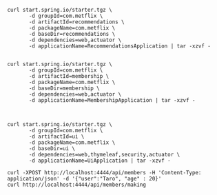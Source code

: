     curl start.spring.io/starter.tgz \
           -d groupId=com.metflix \
           -d artifactId=recommendations \
           -d packageName=com.metflix \
           -d baseDir=recommendations \
           -d dependencies=web,actuator \
           -d applicationName=RecommendationsApplication | tar -xzvf -


    curl start.spring.io/starter.tgz \
           -d groupId=com.metflix \
           -d artifactId=membership \
           -d packageName=com.metflix \
           -d baseDir=membership \
           -d dependencies=web,actuator \
           -d applicationName=MembershipApplication | tar -xzvf -



    curl start.spring.io/starter.tgz \
           -d groupId=com.metflix \
           -d artifactId=ui \
           -d packageName=com.metflix \
           -d baseDir=ui \
           -d dependencies=web,thymeleaf,security,actuator \
           -d applicationName=UiApplication | tar -xzvf -

    curl -XPOST http://localhost:4444/api/members -H 'Content-Type: application/json' -d '{"user":"Taro", "age" : 20}'
    curl http://localhost:4444/api/members/making